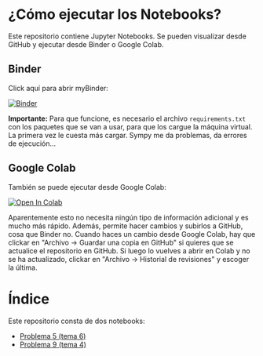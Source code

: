 # ¿Cómo ejecutar los Notebooks?

Este repositorio contiene Jupyter Notebooks. Se pueden visualizar desde GitHub y ejecutar desde Binder o Google Colab. 

## Binder

Click aquí para abrir myBinder: 

[![Binder](https://mybinder.org/badge_logo.svg)](https://mybinder.org/v2/gh/navasmontilla/jupyter-rmat/master?filepath=indice.ipynb)

**Importante:** Para que funcione, es necesario el archivo ```requirements.txt``` con los paquetes que se van a usar, para que los cargue la máquina virtual. La primera vez le cuesta más cargar. Sympy me da problemas, da errores de ejecución...

## Google Colab
También se puede ejecutar desde Google Colab:

[![Open In Colab](https://colab.research.google.com/assets/colab-badge.svg)](https://colab.research.google.com/github/navasmontilla/jupyter-rmat/blob/master/indice.ipynb)

Aparentemente esto no necesita ningún tipo de información adicional y es mucho más rápido. Además, permite hacer cambios y subirlos a GitHub, cosa que Binder no. Cuando haces un cambio desde Google Colab, hay que clickar en "Archivo -> Guardar una copia en GitHub" si quieres que se actualice el repositorio en GitHub. Si luego lo vuelves a abrir en Colab y no se ha actualizado, clickar en "Archivo -> Historial de revisiones" y escoger la última.

# Índice

Este repositorio consta de dos notebooks:
- [Problema 5 (tema 6)](notebooks/P5.ipynb) 
- [Problema 9 (tema 4)](notebooks/P9.ipynb) 


